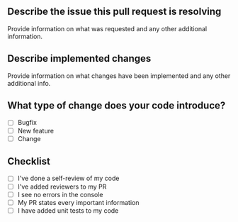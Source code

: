 ## Describe the issue this pull request is resolving

Provide information on what was requested and any other additional information.

## Describe implemented changes

Provide information on what changes have been implemented and any other additional info.

## What type of change does your code introduce?

- [ ] Bugfix
- [ ] New feature
- [ ] Change

## Checklist

- [ ] I've done a self-review of my code
- [ ] I've added reviewers to my PR
- [ ] I see no errors in the console
- [ ] My PR states every important information
- [ ] I have added unit tests to my code

